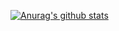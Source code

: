 [![Anurag's github stats](https://github-readme-stats.vercel.app/api?username=ipdae)](https://github.com/anuraghazra/github-readme-stats)
